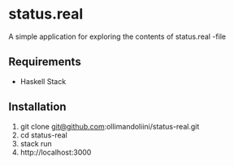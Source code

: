# status.real

A simple application for exploring the contents of status.real -file

## Requirements

- Haskell Stack

## Installation

1. git clone git@github.com:ollimandoliini/status-real.git
2. cd status-real
3. stack run
4. http://localhost:3000
